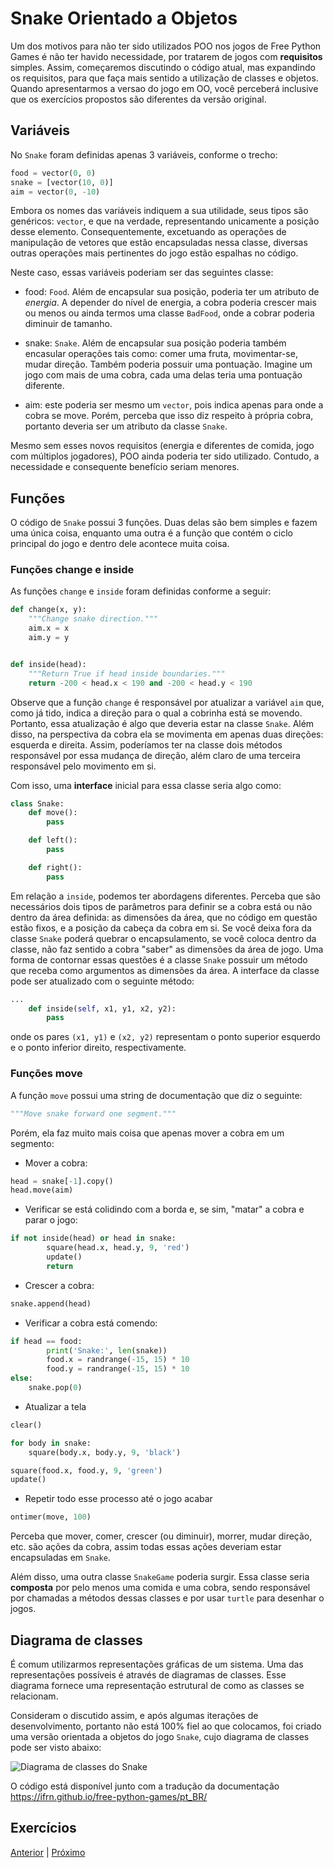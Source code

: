 # Snake Orientado a Objetos

Um dos motivos para não ter sido utilizados POO nos jogos de Free Python Games
é não ter havido necessidade, por tratarem de jogos com **requisitos** simples.
Assim, começaremos discutindo o código atual, mas expandindo os requisitos, para
que faça mais sentido a utilização de classes e objetos. Quando apresentarmos
a versao do jogo em OO, você perceberá inclusive que os exercícios propostos são
diferentes da versão original.

## Variáveis

No `Snake` foram definidas apenas 3 variáveis, conforme o trecho:

```python
food = vector(0, 0)
snake = [vector(10, 0)]
aim = vector(0, -10)
```

Embora os nomes das variáveis indiquem a sua utilidade, seus tipos são
genéricos: `vector`, e que na verdade, representando unicamente a posição
desse elemento. Consequentemente, excetuando as operações de manipulação
de vetores que estão encapsuladas nessa classe, diversas outras operações
mais pertinentes do jogo estão espalhas no código.

Neste caso, essas variáveis poderiam ser das seguintes classe:

- food: `Food`. Além de encapsular sua posição, poderia ter um atributo de
*energia*. A depender do nível de energia, a cobra poderia crescer mais ou
menos ou ainda termos uma classe `BadFood`, onde a cobrar poderia diminuir
de tamanho.

- snake: `Snake`. Além de encapsular sua posição poderia também encasular
operações tais como: comer uma fruta, movimentar-se, mudar direção.
Também poderia possuir uma pontuação. Imagine um jogo com mais de uma cobra,
cada uma delas teria uma pontuação diferente.

- aim: este poderia ser mesmo um `vector`, pois indica apenas para onde
a cobra se move. Porém, perceba que isso diz respeito à própria cobra,
portanto deveria ser um atributo da classe `Snake`.

Mesmo sem esses novos requisitos (energia e diferentes de comida, jogo com
múltiplos jogadores), POO ainda poderia ter sido utilizado. Contudo, a
necessidade e consequente benefício seriam menores.

## Funções

O código de `Snake` possui 3 funções. Duas delas são bem simples e fazem uma
única coisa, enquanto uma outra é a função que contém o ciclo principal do jogo
e dentro dele acontece muita coisa.

### Funções change e inside

As funções `change` e `inside` foram definidas conforme a seguir:

```python
def change(x, y):
    """Change snake direction."""
    aim.x = x
    aim.y = y


def inside(head):
    """Return True if head inside boundaries."""
    return -200 < head.x < 190 and -200 < head.y < 190
```

Observe que a função `change` é responsável por atualizar a variável `aim` que,
como já tido, indica a direção para o qual a cobrinha está se movendo. Portanto,
essa atualização é algo que deveria estar na classe `Snake`. Além disso, na
perspectiva da cobra ela se movimenta em apenas duas direções: esquerda e
direita. Assim, poderíamos ter na classe dois métodos responsável por essa
mudança de direção, além claro de uma terceira responsável pelo movimento em si.

Com isso, uma **interface** inicial para essa classe seria algo como:

```python
class Snake:
    def move():
        pass

    def left():
        pass

    def right():
        pass
```

Em relação a `inside`, podemos ter abordagens diferentes. Perceba que são
necessários dois tipos de parâmetros para definir se a cobra está ou não
dentro da área definida: as dimensões da área, que no código em questão estão
fixos, e a posição da cabeça da cobra em si. Se você deixa fora da classe `Snake`
poderá quebrar o encapsulamento, se você coloca dentro da classe, não faz sentido
a cobra "saber" as dimensões da área de jogo. Uma forma de contornar essas
questões é a classe `Snake` possuir um método que receba como argumentos as
dimensões da área. A interface da classe pode ser atualizado com o seguinte
método:

```python
...
    def inside(self, x1, y1, x2, y2):
        pass
```

onde os pares `(x1, y1)` e `(x2, y2)` representam o ponto superior esquerdo e
o ponto inferior direito, respectivamente.

### Funções move

A função `move` possui uma string de documentação que diz o seguinte:

```python
"""Move snake forward one segment."""
```

Porém, ela faz muito mais coisa que apenas mover a cobra em um segmento:

- Mover a cobra:

```python
head = snake[-1].copy()
head.move(aim)
```

- Verificar se está colidindo com a borda e, se sim, "matar" a cobra e parar
o jogo:

```python
if not inside(head) or head in snake:
        square(head.x, head.y, 9, 'red')
        update()
        return
```

- Crescer a cobra:

```python
snake.append(head)
```

- Verificar a cobra está comendo:

```python
if head == food:
        print('Snake:', len(snake))
        food.x = randrange(-15, 15) * 10
        food.y = randrange(-15, 15) * 10
else:
    snake.pop(0)
```

- Atualizar a tela

```python
clear()

for body in snake:
    square(body.x, body.y, 9, 'black')

square(food.x, food.y, 9, 'green')
update()
```

- Repetir todo esse processo até o jogo acabar

```python
ontimer(move, 100)
```

Perceba que mover, comer, crescer (ou diminuir), morrer,
mudar direção, etc. são ações da cobra, assim todas essas
ações deveriam estar encapsuladas em `Snake`.

Além disso, uma outra classe `SnakeGame` poderia surgir.
Essa classe seria **composta**  por pelo menos uma comida
e uma cobra, sendo responsável por chamadas a métodos dessas
classes e por usar `turtle` para desenhar o jogos.

## Diagrama de classes

É comum utilizarmos representações gráficas de um sistema.
Uma das representações possíveis é através de diagramas de classes. Esse diagrama
fornece uma representação estrutural de como as classes se relacionam.

Consideram o discutido assim, e após algumas iterações de
desenvolvimento, portanto não está 100% fiel ao que colocamos,
foi criado uma versão orientada a objetos do jogo `Snake`,
cujo diagrama de classes pode ser visto abaixo:

![Diagrama de classes do Snake](snake_oo.png "Diagrama de classes do Snake")


O código está disponível junto com a tradução da documentação
https://ifrn.github.io/free-python-games/pt_BR/

## Exercícios



[Anterior](05_poo_jogos.md) | [Próximo](06_poo_pacman.md)
